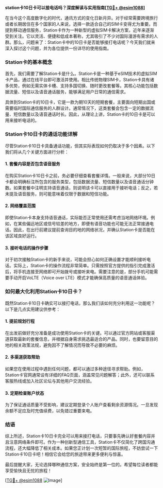**station卡10日卡可以接电话吗？深度解读与实用指南[[TG💪+ @esim1088](https://t.me/s/esim1088)]**

在当今这个高度数字化的时代，通讯方式的变化日新月异。对于经常需要跨境旅行或者长期居住在多个国家的人来说，选择一款适合自己的SIM卡变得尤为重要。而提到移动通信服务，Station卡作为一种新型的虚拟SIM卡解决方案，近年来逐渐受到关注。它以灵活、便捷和低成本著称，尤其吸引了不少对国际漫游有需求的人群。那么，问题来了：Station卡中的10日卡是否能够接打电话呢？今天我们就来深入探讨这个问题，并为各位提供一份详尽的使用指南。

### Station卡的基本概念

首先，我们需要了解Station卡是什么。Station卡是一种基于eSIM技术的虚拟SIM卡产品，通过在线平台即可激活并使用。相比传统物理SIM卡，Station卡具有诸多优势，例如无需实体卡槽、支持多国切换、随时更改套餐等。其核心功能包括数据流量、短信以及语音通话服务，能够满足用户日常的通信需求。

具体到Station卡的10日卡，它是一款为期10天的短期套餐，主要面向短期出国或需要临时国际通信服务的人群设计。通常情况下，这类套餐会包含一定的数据流量、短信数量以及语音通话时长。因此，从理论上讲，Station卡的10日卡是可以用来接听电话的。

### Station卡10日卡的通话功能详解

尽管Station卡10日卡具备通话功能，但其实际表现如何仍取决于多个因素。以下我们将从几个关键方面进行分析：

#### 1. 套餐内容是否包含语音服务
在购买Station卡10日卡之前，务必要仔细查看套餐详情。一般来说，大部分10日卡都会明确标注所包含的服务类型，包括数据流量、短信数量以及语音通话分钟数。如果套餐中注明支持语音通话，则说明该卡可以直接用于接听电话；反之，若未提及语音服务，则可能意味着仅限于数据和短信功能。

#### 2. 网络覆盖范围
即使Station卡本身支持语音通话，实际能否正常使用还需考虑当地网络环境。例如，在某些偏远地区或信号较差的地方，即便有语音功能也可能无法正常接通电话。因此，在出行前建议提前查询目的地的网络状况，并确认Station卡是否能在该区域良好运行。

#### 3. 接听电话的操作步骤
对于初次接触Station卡的新手来说，可能会担心如何正确设置才能顺利接听电话。实际上，Station卡的操作流程非常简单。只需按照官方提供的指引完成激活后，将手机连接至网络即可开始拨号或接听来电。需要注意的是，部分手机可能需要手动开启VoLTE（Voice over LTE）模式才能确保高质量的语音通话体验。

### 如何最大化利用Station卡10日卡？

既然Station卡10日卡确实可以接打电话，那么我们该如何充分利用这一功能呢？以下是几点实用建议供参考：

#### 1. 提前规划行程
在出发前做好充分准备是成功使用Station卡的关键。可以通过官方网站或客服渠道获取最新的套餐信息，并根据自身需求挑选最适合的产品。同时，也要留意目的地的相关政策法规，避免因不了解情况而导致不必要的麻烦。

#### 2. 多渠道获取帮助
如果您在使用过程中遇到任何问题，都可以通过多种途径寻求帮助。例如，Station卡官网通常设有详细的FAQ页面，涵盖常见问题解答；此外，还可以联系客服热线或加入社区论坛与其他用户交流经验。

#### 3. 定期检查账户状态
为了保证通话质量不受影响，建议定期登录个人账户查看剩余资源情况。一旦发现余额不足应及时充值续费，以免错过重要来电。

### 结语

综上所述，Station卡10日卡完全可以用来接打电话，只要事先确认好套餐内容并且注意网络条件即可。作为一种创新型通信工具，Station卡不仅简化了跨国沟通流程，还大幅降低了相关成本。如果您正计划一次短暂的国际旅程，不妨尝试一下Station卡10日卡吧！相信它会给您的旅途带来更多便利与惊喜。

最后提醒大家，无论选择哪种通信方案，安全始终是第一位的。希望每位读者都能享受愉快且无忧的旅程！

[[TG💪+ @esim1088](https://t.me/s/esim1088) ![Image](https://i.postimg.cc/4NQfJmqS/Snipaste-2025-05-13-00-14-12.png)]